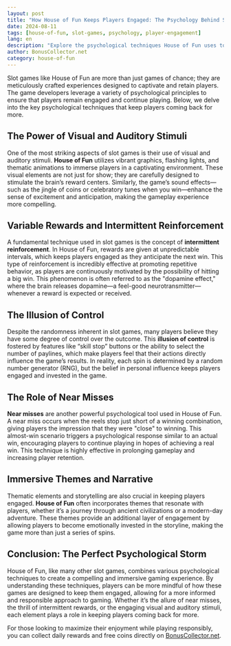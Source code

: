 ```yaml
---
layout: post  
title: "How House of Fun Keeps Players Engaged: The Psychology Behind Slot Games"  
date: 2024-08-11  
tags: [house-of-fun, slot-games, psychology, player-engagement]  
lang: en  
description: "Explore the psychological techniques House of Fun uses to keep players engaged, from visual and auditory stimuli to the allure of near misses and variable rewards."  
author: BonusCollector.net  
category: house-of-fun
---
```


Slot games like House of Fun are more than just games of chance; they are meticulously crafted experiences designed to captivate and retain players. The game developers leverage a variety of psychological principles to ensure that players remain engaged and continue playing. Below, we delve into the key psychological techniques that keep players coming back for more.

## The Power of Visual and Auditory Stimuli

One of the most striking aspects of slot games is their use of visual and auditory stimuli. **House of Fun** utilizes vibrant graphics, flashing lights, and thematic animations to immerse players in a captivating environment. These visual elements are not just for show; they are carefully designed to stimulate the brain’s reward centers. Similarly, the game’s sound effects—such as the jingle of coins or celebratory tunes when you win—enhance the sense of excitement and anticipation, making the gameplay experience more compelling.

## Variable Rewards and Intermittent Reinforcement

A fundamental technique used in slot games is the concept of **intermittent reinforcement**. In House of Fun, rewards are given at unpredictable intervals, which keeps players engaged as they anticipate the next win. This type of reinforcement is incredibly effective at promoting repetitive behavior, as players are continuously motivated by the possibility of hitting a big win. This phenomenon is often referred to as the "dopamine effect," where the brain releases dopamine—a feel-good neurotransmitter—whenever a reward is expected or received.

## The Illusion of Control

Despite the randomness inherent in slot games, many players believe they have some degree of control over the outcome. This **illusion of control** is fostered by features like “skill stop” buttons or the ability to select the number of paylines, which make players feel that their actions directly influence the game’s results. In reality, each spin is determined by a random number generator (RNG), but the belief in personal influence keeps players engaged and invested in the game.

## The Role of Near Misses

**Near misses** are another powerful psychological tool used in House of Fun. A near miss occurs when the reels stop just short of a winning combination, giving players the impression that they were "close" to winning. This almost-win scenario triggers a psychological response similar to an actual win, encouraging players to continue playing in hopes of achieving a real win. This technique is highly effective in prolonging gameplay and increasing player retention.

## Immersive Themes and Narrative

Thematic elements and storytelling are also crucial in keeping players engaged. **House of Fun** often incorporates themes that resonate with players, whether it’s a journey through ancient civilizations or a modern-day adventure. These themes provide an additional layer of engagement by allowing players to become emotionally invested in the storyline, making the game more than just a series of spins.

## Conclusion: The Perfect Psychological Storm

House of Fun, like many other slot games, combines various psychological techniques to create a compelling and immersive gaming experience. By understanding these techniques, players can be more mindful of how these games are designed to keep them engaged, allowing for a more informed and responsible approach to gaming. Whether it’s the allure of near misses, the thrill of intermittent rewards, or the engaging visual and auditory stimuli, each element plays a role in keeping players coming back for more.

For those looking to maximize their enjoyment while playing responsibly, you can collect daily rewards and free coins directly on [BonusCollector.net](https://bonuscollector.net/house-of-fun-free-coins/).
